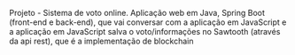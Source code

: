Projeto - Sistema de voto online. Aplicação web em Java, Spring Boot (front-end e back-end), que vai conversar com a aplicação em JavaScript e a aplicação em JavaScript salva o voto/informações no Sawtooth (através da api rest), que é a implementação de blockchain

